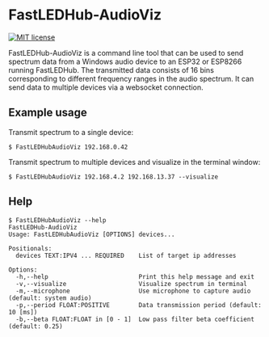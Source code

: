 # FastLEDHub-AudioViz

[![MIT license](https://img.shields.io/github/license/stnkl/FastLEDHub_AudioViz)](https://github.com/stnkl/FastLEDHub_AudioViz/blob/master/LICENSE)

FastLEDHub-AudioViz is a command line tool that can be used to send spectrum data from a Windows audio device to an ESP32 or ESP8266 running FastLEDHub. The transmitted data consists of 16 bins corresponding to different frequency ranges in the audio spectrum. It can send data to multiple devices via a websocket connection.

## Example usage

Transmit spectrum to a single device:

```console
$ FastLEDHubAudioViz 192.168.0.42
```

Transmit spectrum to multiple devices and visualize in the terminal window:

```console
$ FastLEDHubAudioViz 192.168.4.2 192.168.13.37 --visualize
```

## Help

```console
$ FastLEDHubAudioViz --help
FastLEDHub-AudioViz
Usage: FastLEDHubAudioViz [OPTIONS] devices...

Positionals:
  devices TEXT:IPV4 ... REQUIRED    List of target ip addresses

Options:
  -h,--help                         Print this help message and exit
  -v,--visualize                    Visualize spectrum in terminal
  -m,--microphone                   Use microphone to capture audio (default: system audio)
  -p,--period FLOAT:POSITIVE        Data transmission period (default: 10 [ms])
  -b,--beta FLOAT:FLOAT in [0 - 1]  Low pass filter beta coefficient (default: 0.25)
```
